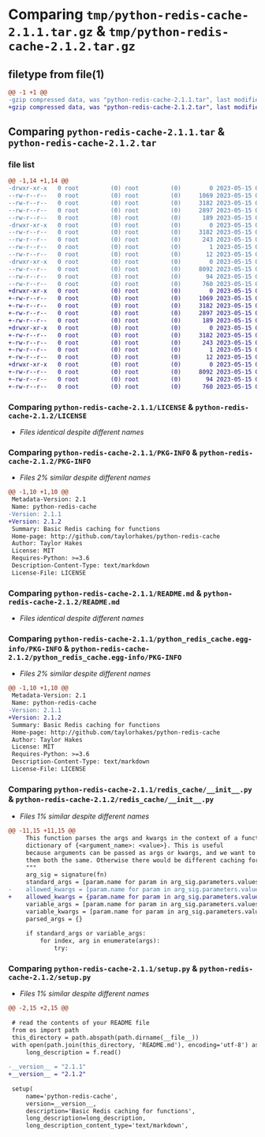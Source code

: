 # Comparing `tmp/python-redis-cache-2.1.1.tar.gz` & `tmp/python-redis-cache-2.1.2.tar.gz`

## filetype from file(1)

```diff
@@ -1 +1 @@
-gzip compressed data, was "python-redis-cache-2.1.1.tar", last modified: Mon May 15 06:43:11 2023, max compression
+gzip compressed data, was "python-redis-cache-2.1.2.tar", last modified: Mon May 15 06:47:08 2023, max compression
```

## Comparing `python-redis-cache-2.1.1.tar` & `python-redis-cache-2.1.2.tar`

### file list

```diff
@@ -1,14 +1,14 @@
-drwxr-xr-x   0 root         (0) root         (0)        0 2023-05-15 06:43:11.154644 python-redis-cache-2.1.1/
--rw-r--r--   0 root         (0) root         (0)     1069 2023-05-15 06:43:06.000000 python-redis-cache-2.1.1/LICENSE
--rw-r--r--   0 root         (0) root         (0)     3182 2023-05-15 06:43:11.154644 python-redis-cache-2.1.1/PKG-INFO
--rw-r--r--   0 root         (0) root         (0)     2897 2023-05-15 06:43:06.000000 python-redis-cache-2.1.1/README.md
--rw-r--r--   0 root         (0) root         (0)      189 2023-05-15 06:43:06.000000 python-redis-cache-2.1.1/pyproject.toml
-drwxr-xr-x   0 root         (0) root         (0)        0 2023-05-15 06:43:11.154644 python-redis-cache-2.1.1/python_redis_cache.egg-info/
--rw-r--r--   0 root         (0) root         (0)     3182 2023-05-15 06:43:11.000000 python-redis-cache-2.1.1/python_redis_cache.egg-info/PKG-INFO
--rw-r--r--   0 root         (0) root         (0)      243 2023-05-15 06:43:11.000000 python-redis-cache-2.1.1/python_redis_cache.egg-info/SOURCES.txt
--rw-r--r--   0 root         (0) root         (0)        1 2023-05-15 06:43:11.000000 python-redis-cache-2.1.1/python_redis_cache.egg-info/dependency_links.txt
--rw-r--r--   0 root         (0) root         (0)       12 2023-05-15 06:43:11.000000 python-redis-cache-2.1.1/python_redis_cache.egg-info/top_level.txt
-drwxr-xr-x   0 root         (0) root         (0)        0 2023-05-15 06:43:11.154644 python-redis-cache-2.1.1/redis_cache/
--rw-r--r--   0 root         (0) root         (0)     8092 2023-05-15 06:43:06.000000 python-redis-cache-2.1.1/redis_cache/__init__.py
--rw-r--r--   0 root         (0) root         (0)       94 2023-05-15 06:43:11.154644 python-redis-cache-2.1.1/setup.cfg
--rw-r--r--   0 root         (0) root         (0)      760 2023-05-15 06:43:07.000000 python-redis-cache-2.1.1/setup.py
+drwxr-xr-x   0 root         (0) root         (0)        0 2023-05-15 06:47:08.241976 python-redis-cache-2.1.2/
+-rw-r--r--   0 root         (0) root         (0)     1069 2023-05-15 06:47:04.000000 python-redis-cache-2.1.2/LICENSE
+-rw-r--r--   0 root         (0) root         (0)     3182 2023-05-15 06:47:08.241976 python-redis-cache-2.1.2/PKG-INFO
+-rw-r--r--   0 root         (0) root         (0)     2897 2023-05-15 06:47:04.000000 python-redis-cache-2.1.2/README.md
+-rw-r--r--   0 root         (0) root         (0)      189 2023-05-15 06:47:04.000000 python-redis-cache-2.1.2/pyproject.toml
+drwxr-xr-x   0 root         (0) root         (0)        0 2023-05-15 06:47:08.237976 python-redis-cache-2.1.2/python_redis_cache.egg-info/
+-rw-r--r--   0 root         (0) root         (0)     3182 2023-05-15 06:47:08.000000 python-redis-cache-2.1.2/python_redis_cache.egg-info/PKG-INFO
+-rw-r--r--   0 root         (0) root         (0)      243 2023-05-15 06:47:08.000000 python-redis-cache-2.1.2/python_redis_cache.egg-info/SOURCES.txt
+-rw-r--r--   0 root         (0) root         (0)        1 2023-05-15 06:47:08.000000 python-redis-cache-2.1.2/python_redis_cache.egg-info/dependency_links.txt
+-rw-r--r--   0 root         (0) root         (0)       12 2023-05-15 06:47:08.000000 python-redis-cache-2.1.2/python_redis_cache.egg-info/top_level.txt
+drwxr-xr-x   0 root         (0) root         (0)        0 2023-05-15 06:47:08.237976 python-redis-cache-2.1.2/redis_cache/
+-rw-r--r--   0 root         (0) root         (0)     8092 2023-05-15 06:47:04.000000 python-redis-cache-2.1.2/redis_cache/__init__.py
+-rw-r--r--   0 root         (0) root         (0)       94 2023-05-15 06:47:08.241976 python-redis-cache-2.1.2/setup.cfg
+-rw-r--r--   0 root         (0) root         (0)      760 2023-05-15 06:47:05.000000 python-redis-cache-2.1.2/setup.py
```

### Comparing `python-redis-cache-2.1.1/LICENSE` & `python-redis-cache-2.1.2/LICENSE`

 * *Files identical despite different names*

### Comparing `python-redis-cache-2.1.1/PKG-INFO` & `python-redis-cache-2.1.2/PKG-INFO`

 * *Files 2% similar despite different names*

```diff
@@ -1,10 +1,10 @@
 Metadata-Version: 2.1
 Name: python-redis-cache
-Version: 2.1.1
+Version: 2.1.2
 Summary: Basic Redis caching for functions
 Home-page: http://github.com/taylorhakes/python-redis-cache
 Author: Taylor Hakes
 License: MIT
 Requires-Python: >=3.6
 Description-Content-Type: text/markdown
 License-File: LICENSE
```

### Comparing `python-redis-cache-2.1.1/README.md` & `python-redis-cache-2.1.2/README.md`

 * *Files identical despite different names*

### Comparing `python-redis-cache-2.1.1/python_redis_cache.egg-info/PKG-INFO` & `python-redis-cache-2.1.2/python_redis_cache.egg-info/PKG-INFO`

 * *Files 2% similar despite different names*

```diff
@@ -1,10 +1,10 @@
 Metadata-Version: 2.1
 Name: python-redis-cache
-Version: 2.1.1
+Version: 2.1.2
 Summary: Basic Redis caching for functions
 Home-page: http://github.com/taylorhakes/python-redis-cache
 Author: Taylor Hakes
 License: MIT
 Requires-Python: >=3.6
 Description-Content-Type: text/markdown
 License-File: LICENSE
```

### Comparing `python-redis-cache-2.1.1/redis_cache/__init__.py` & `python-redis-cache-2.1.2/redis_cache/__init__.py`

 * *Files 1% similar despite different names*

```diff
@@ -11,15 +11,15 @@
     This function parses the args and kwargs in the context of a function and creates unified
     dictionary of {<argument_name>: <value>}. This is useful
     because arguments can be passed as args or kwargs, and we want to make sure we cache
     them both the same. Otherwise there would be different caching for add(1, 2) and add(arg1=1, arg2=2)
     """
     arg_sig = signature(fn)
     standard_args = [param.name for param in arg_sig.parameters.values() if param.kind is param.POSITIONAL_OR_KEYWORD]
-    allowed_kwargs = [param.name for param in arg_sig.parameters.values() if param.kind is param.POSITIONAL_OR_KEYWORD or param.kind is param.KEYWORD_ONLY]
+    allowed_kwargs = {param.name for param in arg_sig.parameters.values() if param.kind is param.POSITIONAL_OR_KEYWORD or param.kind is param.KEYWORD_ONLY}
     variable_args = [param.name for param in arg_sig.parameters.values() if param.kind is param.VAR_POSITIONAL]
     variable_kwargs = [param.name for param in arg_sig.parameters.values() if param.kind is param.VAR_KEYWORD]
     parsed_args = {}
 
     if standard_args or variable_args:
         for index, arg in enumerate(args):
             try:
```

### Comparing `python-redis-cache-2.1.1/setup.py` & `python-redis-cache-2.1.2/setup.py`

 * *Files 1% similar despite different names*

```diff
@@ -2,15 +2,15 @@
 
 # read the contents of your README file
 from os import path
 this_directory = path.abspath(path.dirname(__file__))
 with open(path.join(this_directory, 'README.md'), encoding='utf-8') as f:
     long_description = f.read()
 
-__version__ = "2.1.1"
+__version__ = "2.1.2"
 
 setup(
     name='python-redis-cache',
     version=__version__,
     description='Basic Redis caching for functions',
     long_description=long_description,
     long_description_content_type='text/markdown',
```

